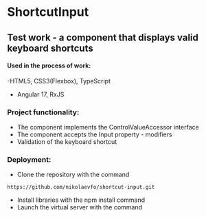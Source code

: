 # ShortcutInput

## Test work - a component that displays valid keyboard shortcuts

#### Used in the process of work:
-HTML5, CSS3(Flexbox), TypeScript
- Angular 17, RxJS

### Project functionality:
- The component implements the ControlValueAccessor interface
- The component accepts the Input property - modifiers
- Validation of the keyboard shortcut

### Deployment:
- Clone the repository with the command
```
https://github.com/nikolaevfo/shortcut-input.git
```
- Install libraries with the npm install command
- Launch the virtual server with the command
